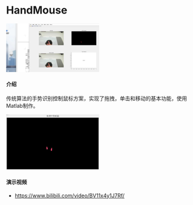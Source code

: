 # HandMouse

<div style="text-align: left;">
  <img src="./image/p1.png" alt="截图" width="50%" /><br/>
</div>

#### 介绍
传统算法的手势识别控制鼠标方案，实现了拖拽，单击和移动的基本功能，使用Matlab制作。
<div style="text-align: left;">
  <img src="./image/p2.png" alt="截图" width="50%" /><br/>
</div>

#### 演示视频
- https://www.bilibili.com/video/BV11x4y1J7Rf/
